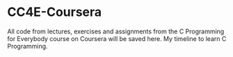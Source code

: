 # CC4E-Coursera
All code from lectures, exercises and assignments from the C Programming for Everybody course on Coursera will be saved here. My timeline to learn C Programming.
